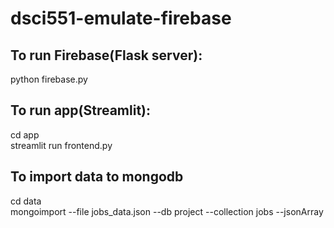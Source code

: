 # dsci551-emulate-firebase

## To run Firebase(Flask server):
python firebase.py

## To run app(Streamlit): 
cd app \
streamlit run frontend.py

## To import data to mongodb 
cd data \
mongoimport --file jobs_data.json --db project --collection jobs --jsonArray
